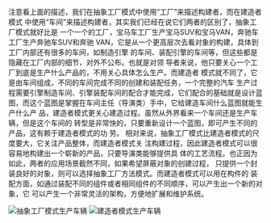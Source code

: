 注意看上面的描述，我们在抽象工厂模式中使用“工厂”来描述构建者，而在建造者模式
中使用“车间”来描述构建者，其实我们已经在说它们两者的区别了，抽象工厂模式就好比是
一个一个的工厂，宝马车工厂生产宝马SUV和宝马VAN，奔驰车工厂生产奔驰车SUV和奔驰
VAN，它是从一个更高层次去看对象的构建，具体到工厂内部还有很多的车间，如制造引擎
的车间、装配引擎的车间等，但这些都是隐藏在工厂内部的细节，对外不公布。也就是对领
导者来说，他只要关心一个工厂到底是生产什么产品的，不用关心具体怎么生产。而建造者
模式就不同了，它是由车间组成，不同的车间完成不同的创建和装配任务，一个完整的汽车
生产过程需要引擎制造车间、引擎装配车间的配合才能完成，它们配合的基础就是设计蓝
图，而这个蓝图是掌握在车间主任（导演类）手中，它给建造车间什么蓝图就能生产什么产
品，建造者模式更关心建造过程。虽然从外界看来一个车间还是生产车辆，但是这个车间的
转型是非常快的，只要重新设计一个蓝图，即可产生不同的产品，这有赖于建造者模式的功
劳。
相对来说，抽象工厂模式比建造者模式的尺度要大，它关注产品整体，而建造者模式关
注构建过程，因此建造者模式可以很容易地构建出一个崭新的产品，只要导演类能够提供具
体的工艺流程。也正因为如此，两者的应用场景截然不同，如果希望屏蔽对象的创建过程，
只提供一个封装良好的对象，则可以选择抽象工厂方法模式。而建造者模式可以用在构件的
装配方面，如通过装配不同的组件或者相同组件的不同顺序，可以产生出一个新的对象，它
可以产生一个非常灵活的架构，方便地扩展和维护系统。

![抽象工厂模式生产车辆](https://pic.downk.cc/item/5f963aff1cd1bbb86bc0316e.jpg)
![建造者模式生产车辆](https://pic.downk.cc/item/5f963b401cd1bbb86bc03c8d.jpg)